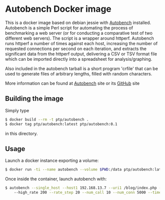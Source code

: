 
Autobench Docker image
===============

This is a docker image based on debian jessie with [Autobench](http://www.xenoclast.org/autobench/) installed. Autobench is a simple Perl script for automating the process of benchmarking a web server (or for conducting a comparative test of two different web servers). The script is a wrapper around httperf. Autobench runs httperf a number of times against each host, increasing the number of requested connections per second on each iteration, and extracts the significant data from the httperf output, delivering a CSV or TSV format file which can be imported directly into a spreadsheet for analysis/graphing.

Also included in the autobench tarball is a short program 'crfile' that can be used to generate files of arbitrary lengths, filled with random characters.

More information can be found at [Autobench](http://www.xenoclast.org/autobench/) site or its [GitHub](https://github.com/menavaur/Autobench) site

## Building the image

Simply type

```bash
$ docker build --rm -t ptp/autobench .
$ docker tag ptp/autobench:latest ptp/autobench:0.1
```

in this directory.

## Usage

Launch a docker instance exporting a volume:

```bash
$ docker run -ti --name autobench --volume $PWD:/data ptp/autobench:latest /bin/bash
```

Once inside the container, launch autobench with:

```bash
$ autobench --single_host --host1 192.168.13.7 --uri1 /blog/index.php --quiet --low_rate 20
    --high_rate 200 --rate_step 20 --num_call 10 --num_conn 5000 --timeout 5 --file /data/results-auto.tsv
```
